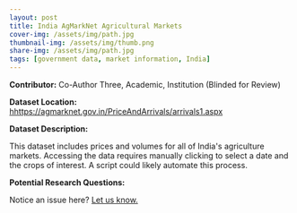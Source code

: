 ```yaml
---
layout: post
title: India AgMarkNet Agricultural Markets
cover-img: /assets/img/path.jpg
thumbnail-img: /assets/img/thumb.png
share-img: /assets/img/path.jpg
tags: [government data, market information, India]
---
```


**Contributor:** Co-Author Three, Academic, Institution (Blinded for Review)

**Dataset Location:** [hhttps://agmarknet.gov.in/PriceAndArrivals/arrivals1.aspx](https://agmarknet.gov.in/PriceAndArrivals/arrivals1.aspx)

**Dataset Description:**

This dataset includes prices and volumes for all of India's agriculture markets. Accessing the data requires manually clicking to select a date and the crops of interest. A script could likely automate this process.

**Potential Research Questions:**





Notice an issue here? [Let us know.](https://docs.google.com/forms/d/e/1FAIpQLSfFLEtWSlfe6gwBaoe-9OfE4BjtwaVx3IQg9ZsfCIJDrujrbA/viewform?usp=pp_url&entry.677199195=2021-06-01-india-agmarknet.md)
